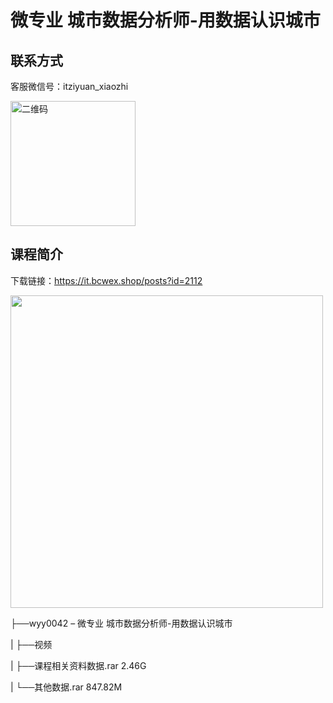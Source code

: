 # 微专业 城市数据分析师-用数据认识城市

## 联系方式

客服微信号：itziyuan_xiaozhi

<img src="https://ziyuanyun.oss-cn-guangzhou.aliyuncs.com/common/20240614073449/666b82192834a.jpg" width="200" height="200" alt="二维码">

## 课程简介

下载链接：https://it.bcwex.shop/posts?id=2112

<img src="https://ziyuanyun.oss-cn-guangzhou.aliyuncs.com/yun/20240515183651/66449043bf772.jpg" width="500" alt="">

  ├──wyy0042 &#8211; 微专业 城市数据分析师-用数据认识城市

 | ├──视频

 | ├──课程相关资料数据.rar 2.46G

 | └──其他数据.rar 847.82M

  